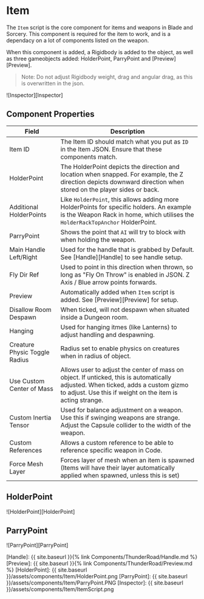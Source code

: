 # Item

The `Item` script is the core component for items and weapons in Blade and Sorcery. This component is required for the item to work, and is a dependacy on a lot of components listed on the weapon.

When this component is added, a Rigidbody is added to the object, as well as three gameobjects added: HolderPoint, ParryPoint and [Preview][Preview]. 

> Note: Do not adjust Rigidbody weight, drag and angular drag, as this is overwritten in the json.

![Inspector][Inspector]

## Component Properties

| Field                             | Description
| ---                               | ---
| Item ID                           | The Item ID should match what you put as `ID` in the Item JSON. Ensure that these components match.
| HolderPoint                       | The HolderPoint depicts the direction and location when snapped. For example, the Z direction depicts downward direction when stored on the player sides or back.
| Additional HolderPoints           | Like `HolderPoint`, this allows adding more HolderPoints for specific holders. An example is the Weapon Rack in home, which utilises the `HolderRackTopAnchor` HolderPoint.
| ParryPoint                        | Shows the point that `AI` will try to block with when holding the weapon.
| Main Handle Left/Right            | Used for the handle that is grabbed by Default. See [Handle][Handle] to see handle setup.
| Fly Dir Ref                       | Used to point in this direction when thrown, so long as "Fly On Throw" is enabled in JSON. Z Axis / Blue arrow points forwards.
| Preview                           | Automatically added when `Item` script is added. See [Preview][Preview] for setup.
| Disallow Room Despawn             | When ticked, will not despawn when situated inside a Dungeon room.
| Hanging                           | Used for hanging itmes (like Lanterns) to adjust handling and despawning.
| Creature Physic Toggle Radius     | Radius set to enable physics on creatures when in radius of object.
| Use Custom Center of Mass         | Allows user to adjust the center of mass on object. If unticked, this is automatically adjusted. When ticked, adds a custom gizmo to adjust. Use this if weight on the item is acting strange.
| Custom Inertia Tensor             | Used for balance adjustment on a weapon. Use this if swinging weapons are strange. Adjust the Capsule collider to the width of the weapon.
| Custom References                 | Allows a custom reference to be able to reference specific weapon in Code.
| Force Mesh Layer                  | Forces layer of mesh when an item is spawned (Items will have their layer automatically applied when spawned, unless this is set)

## HolderPoint

![HolderPoint][HolderPoint]

## ParryPoint

![ParryPoint][ParryPoint]






[Handle]: {{ site.baseurl }}{% link Components/ThunderRoad/Handle.md %}
[Preview]: {{ site.baseurl }}{% link Components/ThunderRoad/Preview.md %}
[HolderPoint]: {{ site.baseurl }}/assets/components/Item/HolderPoint.png
[ParryPoint]: {{ site.baseurl }}/assets/components/Item/ParryPoint.PNG
[Inspector]: {{ site.baseurl }}/assets/components/Item/ItemScript.png